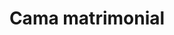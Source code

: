 ---
layout: ../../../layouts/ProductLayout.astro
title: 'Cama matrimonial'
pubDate: 2022-07-01
description: 'Fabricación de cama matrimonial.'
slug: '/products/camas/matrimonial-5'

image:
    url: '/images/webp/camas/matrimonial-5.webp'
    alt: 'The Astro logo on a dark background with a pink glow.'
    metaurl: '/images/jpeg/camas/matrimonial-5.jpeg'
tags: ["astro", "blogging", "learning in public"]
---